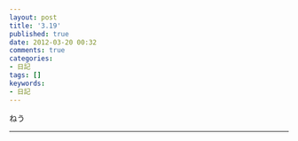 ```yaml
---
layout: post
title: '3.19'
published: true
date: 2012-03-20 00:32
comments: true
categories:
- 日記
tags: []
keywords:
- 日記
---
```

ねう

---

